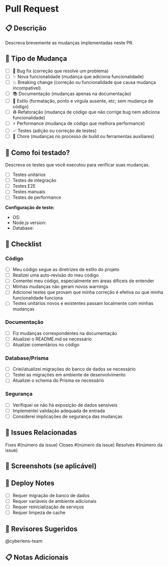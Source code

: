 # Pull Request

## 📋 Descrição

Descreva brevemente as mudanças implementadas neste PR.

## 🔄 Tipo de Mudança

- [ ] 🐛 Bug fix (correção que resolve um problema)
- [ ] ✨ Nova funcionalidade (mudança que adiciona funcionalidade)
- [ ] 💥 Breaking change (correção ou funcionalidade que causa mudança incompatível)
- [ ] 📚 Documentação (mudanças apenas na documentação)
- [ ] 🎨 Estilo (formatação, ponto e vírgula ausente, etc; sem mudança de código)
- [ ] ♻️ Refatoração (mudança de código que não corrige bug nem adiciona funcionalidade)
- [ ] ⚡ Performance (mudança de código que melhora performance)
- [ ] ✅ Testes (adição ou correção de testes)
- [ ] 🔧 Chore (mudanças no processo de build ou ferramentas auxiliares)

## 🧪 Como foi testado?

Descreva os testes que você executou para verificar suas mudanças.

- [ ] Testes unitários
- [ ] Testes de integração
- [ ] Testes E2E
- [ ] Testes manuais
- [ ] Testes de performance

**Configuração de teste:**
- OS: 
- Node.js version: 
- Database: 

## 📝 Checklist

### Código
- [ ] Meu código segue as diretrizes de estilo do projeto
- [ ] Realizei uma auto-revisão do meu código
- [ ] Comentei meu código, especialmente em áreas difíceis de entender
- [ ] Minhas mudanças não geram novos warnings
- [ ] Adicionei testes que provam que minha correção é efetiva ou que minha funcionalidade funciona
- [ ] Testes unitários novos e existentes passam localmente com minhas mudanças

### Documentação
- [ ] Fiz mudanças correspondentes na documentação
- [ ] Atualizei o README.md se necessário
- [ ] Atualizei comentários no código

### Database/Prisma
- [ ] Criei/atualizei migrações do banco de dados se necessário
- [ ] Testei as migrações em ambiente de desenvolvimento
- [ ] Atualizei o schema do Prisma se necessário

### Segurança
- [ ] Verifiquei se não há exposição de dados sensíveis
- [ ] Implementei validação adequada de entrada
- [ ] Considerei implicações de segurança das mudanças

## 🔗 Issues Relacionadas

Fixes #(número da issue)
Closes #(número da issue)
Resolves #(número da issue)

## 📸 Screenshots (se aplicável)

<!-- Adicione screenshots para mudanças na UI -->

## 🚀 Deploy Notes

<!-- Notas especiais para deploy, se houver -->

- [ ] Requer migração de banco de dados
- [ ] Requer variáveis de ambiente adicionais
- [ ] Requer reinicialização de serviços
- [ ] Requer limpeza de cache

## 👥 Revisores Sugeridos

@cyberlens-team

## 📋 Notas Adicionais

<!-- Qualquer informação adicional que os revisores devem saber -->